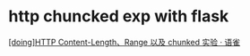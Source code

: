 # http chuncked exp with flask

[[doing]HTTP Content-Length、Range 以及 chunked 实验 · 语雀](https://www.yuque.com/clip/dev-wiki/inif76)